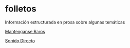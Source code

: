 # folletos
Información estructurada en prosa sobre algunas temáticas

[Mantenganse Raros](https://son0p.github.io/folletos/publica_raros_nigredo.html)


[Sonido Directo](https://son0p.github.io/folletos/publica_sonido:directo_albedo.html)

